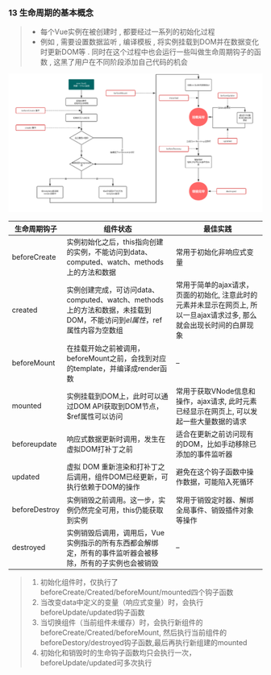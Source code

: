 ### 13 生命周期的基本概念

> - 每个Vue实例在被创建时 , 都要经过一系列的初始化过程
> - 例如 , 需要设置数据监听 , 编译模板 , 将实例挂载到DOM并在数据变化时更新DOM等 . 同时在这个过程中也会运行一些叫做生命周期钩子的函数 , 这黑了用户在不同阶段添加自己代码的机会

<img src="..\images\image-20200129213933567.png" alt="image-20200129213933567" style="zoom:200%;" />



| 生命周期钩子  | 组件状态                                                     | 最佳实践                                                     |
| ------------- | ------------------------------------------------------------ | ------------------------------------------------------------ |
| beforeCreate  | 实例初始化之后，this指向创建的实例，不能访问到data、computed、watch、methods上的方法和数据 | 常用于初始化非响应式变量                                     |
| created       | 实例创建完成，可访问data、computed、watch、methods上的方法和数据，未挂载到DOM，不能访问到$el属性，$ref属性内容为空数组 | 常用于简单的ajax请求，页面的初始化, 注意此时的元素并未显示在网页上, 所以一旦ajax请求过多, 那么就会出现长时间的白屏现象 |
| beforeMount   | 在挂载开始之前被调用，beforeMount之前，会找到对应的template，并编译成render函数 | –                                                            |
| mounted       | 实例挂载到DOM上，此时可以通过DOM API获取到DOM节点，$ref属性可以访问 | 常用于获取VNode信息和操作，ajax请求, 此时元素已经显示在网页上, 可以发起一些大量数据的请求 |
| beforeupdate  | 响应式数据更新时调用，发生在虚拟DOM打补丁之前                | 适合在更新之前访问现有的DOM，比如手动移除已添加的事件监听器  |
| updated       | 虚拟 DOM 重新渲染和打补丁之后调用，组件DOM已经更新，可执行依赖于DOM的操作 | 避免在这个钩子函数中操作数据，可能陷入死循环                 |
| beforeDestroy | 实例销毁之前调用。这一步，实例仍然完全可用，this仍能获取到实例 | 常用于销毁定时器、解绑全局事件、销毁插件对象等操作           |
| destroyed     | 实例销毁后调用，调用后，Vue 实例指示的所有东西都会解绑定，所有的事件监听器会被移除，所有的子实例也会被销毁 | –                                                            |

> 1. 初始化组件时，仅执行了beforeCreate/Created/beforeMount/mounted四个钩子函数
> 2. 当改变data中定义的变量（响应式变量）时，会执行beforeUpdate/updated钩子函数
> 3. 当切换组件（当前组件未缓存）时，会执行新组件的beforeCreate/Created/beforeMount, 然后执行当前组件的beforeDestory/destroyed钩子函数,最后再执行新组建的mounted
> 4. 初始化和销毁时的生命钩子函数均只会执行一次，beforeUpdate/updated可多次执行
